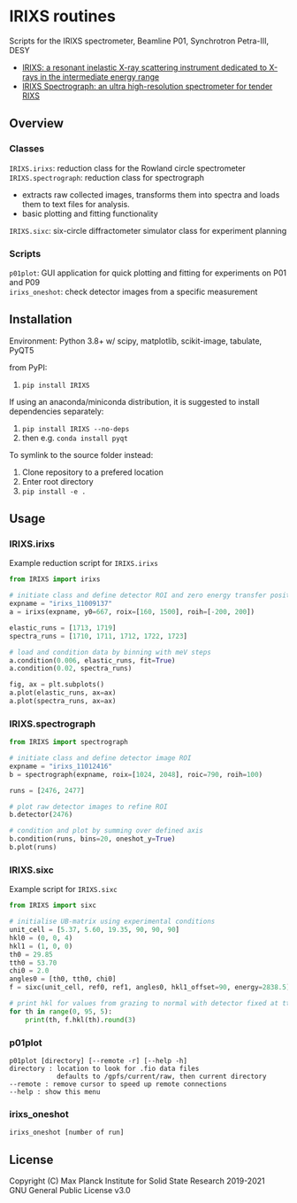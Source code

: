 # IRIXS routines

Scripts for the IRIXS spectrometer, Beamline P01, Synchrotron Petra-III, DESY

- [IRIXS: a resonant inelastic X-ray scattering instrument dedicated to X-rays in the intermediate energy range](https://doi.org/10.1107/S1600577519017119)  
- [IRIXS Spectrograph: an ultra high-resolution spectrometer for tender RIXS](https://doi.org/10.1107/S1600577521003805)

## Overview

### Classes
`IRIXS.irixs`: reduction class for the Rowland circle spectrometer  
`IRIXS.spectrograph`: reduction class for spectrograph
- extracts raw collected images, transforms them into spectra and loads them to text files for analysis.
- basic plotting and fitting functionality

`IRIXS.sixc`: six-circle diffractometer simulator class for experiment planning

### Scripts
`p01plot`: GUI application for quick plotting and fitting for experiments on P01 and P09  
`irixs_oneshot`: check detector images from a specific measurement

## Installation

Environment: Python 3.8+ w/ scipy, matplotlib, scikit-image, tabulate, PyQT5

from PyPI:
1. `pip install IRIXS`

If using an anaconda/miniconda distribution, it is suggested to install dependencies separately:
1. `pip install IRIXS --no-deps`
2. then e.g. `conda install pyqt`

To symlink to the source folder instead:
1. Clone repository to a prefered location
2. Enter root directory
3. `pip install -e .`


## Usage

### IRIXS.irixs
Example reduction script for `IRIXS.irixs`

```python
from IRIXS import irixs

# initiate class and define detector ROI and zero energy transfer position
expname = "irixs_11009137"
a = irixs(expname, y0=667, roix=[160, 1500], roih=[-200, 200])

elastic_runs = [1713, 1719]
spectra_runs = [1710, 1711, 1712, 1722, 1723]

# load and condition data by binning with meV steps
a.condition(0.006, elastic_runs, fit=True)
a.condition(0.02, spectra_runs)

fig, ax = plt.subplots()
a.plot(elastic_runs, ax=ax)
a.plot(spectra_runs, ax=ax)
```

### IRIXS.spectrograph
```python
from IRIXS import spectrograph

# initiate class and define detector image ROI
expname = "irixs_11012416"
b = spectrograph(expname, roix=[1024, 2048], roic=790, roih=100)

runs = [2476, 2477]

# plot raw detector images to refine ROI
b.detector(2476)

# condition and plot by summing over defined axis
b.condition(runs, bins=20, oneshot_y=True)
b.plot(runs)
```

### IRIXS.sixc
Example script for `IRIXS.sixc`

```python
from IRIXS import sixc

# initialise UB-matrix using experimental conditions
unit_cell = [5.37, 5.60, 19.35, 90, 90, 90]
hkl0 = (0, 0, 4)
hkl1 = (1, 0, 0)
th0 = 29.85
tth0 = 53.70
chi0 = 2.0
angles0 = [th0, tth0, chi0]
f = sixc(unit_cell, ref0, ref1, angles0, hkl1_offset=90, energy=2838.5)

# print hkl for values from grazing to normal with detector fixed at tth=90
for th in range(0, 95, 5):
    print(th, f.hkl(th).round(3)
```

### p01plot
```
p01plot [directory] [--remote -r] [--help -h]
directory : location to look for .fio data files
            defaults to /gpfs/current/raw, then current directory
--remote : remove cursor to speed up remote connections
--help : show this menu
```

### irixs_oneshot

```
irixs_oneshot [number of run]
```

## License

Copyright (C) Max Planck Institute for Solid State Research 2019-2021  
GNU General Public License v3.0

